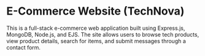 # E-Commerce Website (TechNova)
This is a full-stack e-commerce web application built using Express.js, MongoDB, Node.js, and EJS. The site allows users to browse tech products, view product details, search for items, and submit messages through a contact form.

